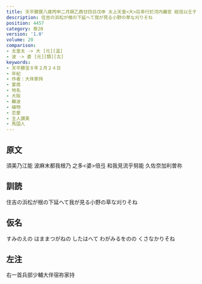 ```yaml
---
title: 天平勝寶八歳丙申二月朔乙酉廿四日戊申 太上天皇<大>后幸行於河内離宮 經信以壬子傳幸於難波宮也 三月七日於河内國伎人郷馬國人之家宴歌三首
description: 住吉の浜松が根の下延へて我が見る小野の草な刈りそね
position: 4457
category: 巻20
version: '1.0'
volume: 20
comparison:
- 太皇太 -> 大 [元][温]
- 波 -> 婆 [元][類][古]
keywords:
- 天平勝宝８年２月２４日
- 年紀
- 作者：大伴家持
- 宴席
- 地名
- 大阪
- 難波
- 植物
- 恋愛
- 主人讃美
- 馬国人
---
```


## 原文

須美乃江能 波麻末都我根乃 之多<婆>倍弖 和我見流乎努能 久佐奈加利曽祢

## 訓読

住吉の浜松が根の下延へて我が見る小野の草な刈りそね

## 仮名

すみのえの はままつがねの したはへて わがみるをのの くさなかりそね

## 左注

右一首兵部少輔大伴宿祢家持
